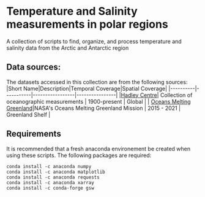 # Temperature and Salinity measurements in polar regions
A collection of scripts to find, organize, and process temperature and salinity data from the Arctic and Antarctic region

## Data sources:
The datasets accessed in this collection are from the following sources:
|Short Name|Description|Temporal Coverage|Spatial Coverage|
|----------|-----------|-----------------|----------------|
|[Hadley Centre](https://github.com/mhwood/polar_ctds/tree/main/databases/Hadley)| Collection of oceanographic measurements | 1900-present | Global |
| [Oceans Melting Greenland](https://omg.jpl.nasa.gov/portal/)|NASA's Oceans Melting Greenland Mission | 2015 - 2021 | Greenland Shelf |

## Requirements
It is recommended that a fresh anaconda environement be created when using these scripts. The following packages are required:
```
conda install -c anaconda numpy
conda install -c anaconda matplotlib
conda install -c anaconda requests
conda install -c anaconda xarray
conda install -c conda-forge gsw
```

